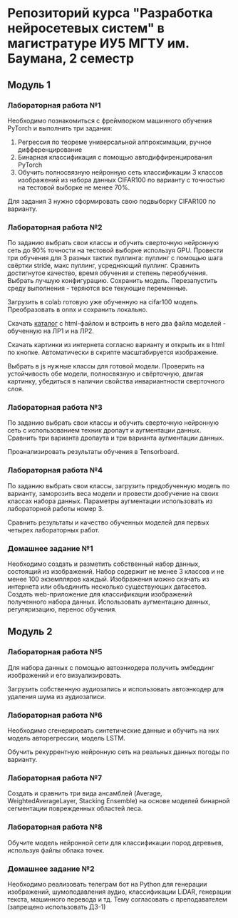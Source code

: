 # Репозиторий курса "Разработка нейросетевых систем" в магистратуре ИУ5 МГТУ им. Баумана, 2 семестр


## Модуль 1 

### Лабораторная работа №1 

Необходимо познакомиться с фреймворком машинного обучения PyTorch и выполнить три задания:
1. Регрессия по теореме универсальной аппроксимации, ручное дифференцирование
2. Бинарная классификация с помощью автодиффиренцирования PyTorch
3. Обучить полносвязную нейронную сеть классификации 3 классов изображений из набора данных CIFAR100 по варианту с точностью на тестовой выборке не менее 70%.

Для задания 3 нужно сформировать свою подвыборку CIFAR100 по варианту.

### Лабораторная работа №2 

По заданию выбрать свои классы и обучить сверточную нейронную сеть до 90% точности на тестовой выборке используя GPU. Провести три обучения для 3 разных тактик пуллинга: пуллинг с помощью шага свёртки stride, макс пуллинг, усредняющий пуллинг. Сравнить достигнутое качество, время обучения и степень переобучения. Выбрать лучшую конфигурацию. Сохранить модель. Перезапустить среду выполнения - теряются все текующие переменные.

Загрузить в colab готовую уже обученную на cifar100 модель. Преобразовать в onnx и сохранить локально.

Скачать [каталог](https://github.com/iu5git/Deep-learning/blob/main/ONNX_script) с html-файлом и встроить в него два файла моделей - обученную на ЛР1 и на ЛР2.

Скачать картинки из интернета согласно варианту и открыть их в html по кнопке. Автоматически в скрипте масштабируется изображение.

Выбрать в js нужные классы для готовой модели. Проверить на устойчивость обе модели, полносвязную и свёрточную, двигая картинку, убедиться в наличии свойства инвариантности сверточного слоя.

### Лабораторная работа №3 

По заданию выбрать свои классы и обучить сверточную нейронную сеть c использованием техник дропаут и аугментации данных. Сравнить три варианта дропаута и три варианта аугментации данных.

Проанализировать результаты обучения в Tensorboard.

### Лабораторная работа №4 

По заданию выбрать свои классы, загрузить предобученную модель по варианту, заморозить веса модели и провести дообучение на своих классах набора данных. Параметры аугментации использовать из лабораторной работы номер 3.

Сравнить результаты и качество обученных моделей для первых четырех лабораторных работ.

### Домашнее задание №1 

Необходимо создать и разметить собственный набор данных, состоящий из изображений. Набор содержит не менее 3 классов и не менее 100 экземпляров каждый. Изображения можно скачать из интернета или объединить несколько существующих датасетов. Создать web-приложение для классификации изображений полученного набора данных. Использовать аугментацию данных, регуляризацию, перенос обучения.


## Модуль 2 

### Лабораторная работа №5 

Для набора данных с помощью автоэнкодера получить эмбеддинг изображений и его визуализировать.

Загрузить собственную аудиозапись и использовать автоэнкодер для удаления шума из аудиозаписи.

### Лабораторная работа №6 

Необходимо сгенерировать синтетические данные и обучить на них модель авторегрессии, модель LSTM.

Обучить рекуррентную нейронную сеть на реальных данных погоды по варианту.

### Лабораторная работа №7 

Создать и сравнить три вида ансамблей (Average, WeightedAverageLayer, Stacking Ensemble) на основе моделей бинарной сегментации поврежденных областей леса.

### Лабораторная работа №8 

Обучите модель нейронной сети для классификации пород деревьев, используя файлы облака точек.

### Домашнее задание №2 

Необходимо реализовать телеграм бот на Python для генерации изображений, шумоподавления аудио, классификации LiDAR, генерации текста, машинного перевода и тд. Тему согласовать с преподавателем (запрещено использовать ДЗ-1)

